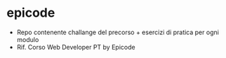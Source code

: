 # epicode

- Repo contenente challange del precorso + esercizi di pratica per ogni modulo 
- Rif. Corso Web Developer PT by Epicode 
